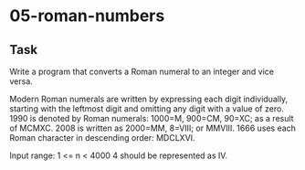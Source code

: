 # 05-roman-numbers

## Task

Write a program that converts a Roman numeral to an integer and vice versa.

Modern Roman numerals are written by expressing each digit individually, starting with the leftmost digit and omitting
any digit with a value of zero. 1990 is denoted by Roman numerals: 1000=M, 900=CM, 90=XC; as a result of MCMXC. 2008 is
written as 2000=MM, 8=VIII; or MMVIII. 1666 uses each Roman character in descending order: MDCLXVI.

Input range: 1 <= n < 4000
4 should be represented as IV.